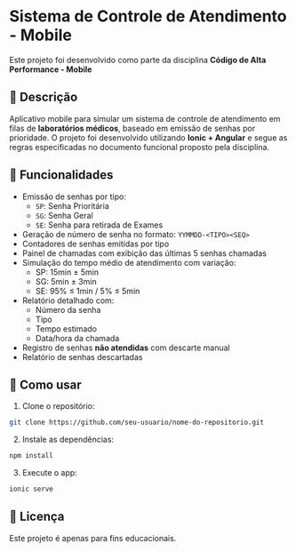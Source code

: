 # Sistema de Controle de Atendimento - Mobile

Este projeto foi desenvolvido como parte da disciplina **Código de Alta Performance - Mobile**

## 📱 Descrição

Aplicativo mobile para simular um sistema de controle de atendimento em filas de **laboratórios médicos**, baseado em emissão de senhas por prioridade. O projeto foi desenvolvido utilizando **Ionic + Angular** e segue as regras especificadas no documento funcional proposto pela disciplina.

## 🎯 Funcionalidades

- Emissão de senhas por tipo:
  - `SP`: Senha Prioritária
  - `SG`: Senha Geral
  - `SE`: Senha para retirada de Exames
- Geração de número de senha no formato: `YYMMDD-<TIPO><SEQ>`
- Contadores de senhas emitidas por tipo
- Painel de chamadas com exibição das últimas 5 senhas chamadas
- Simulação do tempo médio de atendimento com variação:
  - SP: 15min ± 5min
  - SG: 5min ± 3min
  - SE: 95% ≤ 1min / 5% ≤ 5min
- Relatório detalhado com:
  - Número da senha
  - Tipo
  - Tempo estimado
  - Data/hora da chamada
- Registro de senhas **não atendidas** com descarte manual
- Relatório de senhas descartadas

## 🧪 Como usar

1. Clone o repositório:

```bash
git clone https://github.com/seu-usuario/nome-do-repositorio.git
```

2. Instale as dependências:
```bash
npm install
```

3. Execute o app:
```bash
ionic serve
```

## 📄 Licença
Este projeto é apenas para fins educacionais.
